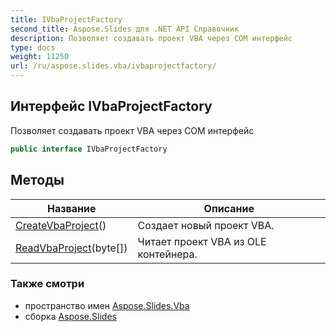 ```yaml
---
title: IVbaProjectFactory
second_title: Aspose.Slides для .NET API Справочник
description: Позволяет создавать проект VBA через COM интерфейс
type: docs
weight: 11250
url: /ru/aspose.slides.vba/ivbaprojectfactory/
---
```


## Интерфейс IVbaProjectFactory

Позволяет создавать проект VBA через COM интерфейс

```csharp
public interface IVbaProjectFactory
```

## Методы

| Название | Описание |
| --- | --- |
| [CreateVbaProject](../../aspose.slides.vba/ivbaprojectfactory/createvbaproject)() | Создает новый проект VBA. |
| [ReadVbaProject](../../aspose.slides.vba/ivbaprojectfactory/readvbaproject)(byte[]) | Читает проект VBA из OLE контейнера. |

### Также смотри

* пространство имен [Aspose.Slides.Vba](../../aspose.slides.vba)
* сборка [Aspose.Slides](../../)

<!-- DO NOT EDIT: сгенерировано xmldocmd для Aspose.Slides.dll -->